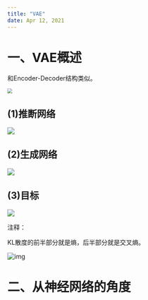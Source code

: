 ```yaml
---
title: "VAE"
date: Apr 12, 2021
---
```


# 一、VAE概述

和Encoder-Decoder结构类似。

<img src="https://pic3.zhimg.com/v2-dda0855d2d3e00e786956a827b1c5f26_r.jpg" style="zoom:67%;" />

## (1)推断网络

![](https://pic2.zhimg.com/v2-cb2ba0c3c7ed6906fdc8d3c28fdd5e91_b.jpg)

## (2)生成网络

![](https://pic1.zhimg.com/v2-eac1f3c744ec6abe523335dedfec97f4_b.jpg)

## (3)目标

![](https://pic2.zhimg.com/v2-9562ab5aa2df76c4d8071d061554b535_b.jpg)

注释：

KL散度的前半部分就是熵，后半部分就是交叉熵。

![img](https://pic2.zhimg.com/v2-b457c02e3ad3bdcbc4873af8df86f119_b.jpg)



# 二、从神经网络的角度

